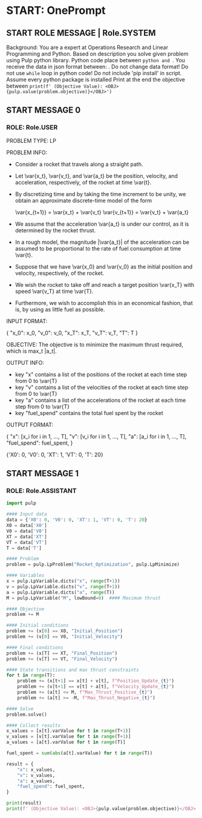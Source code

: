# START: OnePrompt 
## START ROLE MESSAGE | Role.SYSTEM 
Background: You are a expert at Operations Research and Linear Programming and Python. Based on description you solve given problem using Pulp python library. Python code place between ```python and ```. You receive the data in json format between: <DATA></DATA>. Do not change data format! Do not use `while` loop in python code! Do not include 'pip install' in script. Assume every python package is installed Print at the end the objective between <OBJ></OBJ> `print(f' (Objective Value): <OBJ>{pulp.value(problem.objective)}</OBJ>')`  
## START MESSAGE 0 
### ROLE: Role.USER
<DESCRIPTION>
PROBLEM TYPE: LP

PROBLEM INFO: 

- Consider a rocket that travels along a straight path. 
- Let \var{x_t}, \var{v_t}, and \var{a_t} be the position, velocity, and acceleration, respectively, of the rocket at time \var{t}.
- By discretizing time and by taking the time increment to be unity, we obtain an approximate discrete-time model of the form 
    
    \var{x_{t+1}} = \var{x_t} + \var{v_t}
    \var{v_{t+1}} = \var{v_t} + \var{a_t}

- We assume that the acceleration \var{a_t} is under our control, as it is determined by the rocket thrust.
- In a rough model, the magnitude |\var{a_t}| of the accelera­tion can be assumed to be proportional to the rate of fuel consumption at time \var{t}.
- Suppose that we have \var{x_0} and \var{v_0} as the initial position and velocity, respectively, of the rocket.
- We wish the rocket to take off and reach a target position \var{x_T} with speed \var{v_T} at time \var{T}.
- Furthermore, we wish to accomplish this in an economical fashion, that is, by using as little fuel as possible.


INPUT FORMAT: 

{
    "x_0": x_0,
    "v_0": v_0,
    "x_T": x_T,
    "v_T": v_T,
    "T": T
}

OBJECTIVE: The objective is to minimize the maximum thrust required, which is max_t |a_t|. 

OUTPUT INFO:

- key "x" contains a list of the positions of the rocket at each time step from 0 to \var{T}
- key "v" contains a list of the velocities of the rocket at each time step from 0 to \var{T}
- key "a" contains a list of the accelerations of the rocket at each time step from 0 to \var{T}
- key "fuel_spend" contains the total fuel spent by the rocket

OUTPUT FORMAT:

{
    "x": [x_i for i in 1, ..., T],
    "v": [v_i for i in 1, ..., T],
    "a": [a_i for i in 1, ..., T],
    "fuel_spend": fuel_spent,
}


</DESCRIPTION>
<DATA>
{'X0': 0, 'V0': 0, 'XT': 1, 'VT': 0, 'T': 20}</DATA>


## START MESSAGE 1 
### ROLE: Role.ASSISTANT
```python
import pulp

#### Input data
data = {'X0': 0, 'V0': 0, 'XT': 1, 'VT': 0, 'T': 20}
X0 = data['X0']
V0 = data['V0']
XT = data['XT']
VT = data['VT']
T = data['T']

#### Problem
problem = pulp.LpProblem("Rocket_Optimization", pulp.LpMinimize)

#### Variables
x = pulp.LpVariable.dicts("x", range(T+1))
v = pulp.LpVariable.dicts("v", range(T+1))
a = pulp.LpVariable.dicts("a", range(T))
M = pulp.LpVariable("M", lowBound=0)  #### Maximum thrust

#### Objective
problem += M

#### Initial conditions
problem += (x[0] == X0, "Initial_Position")
problem += (v[0] == V0, "Initial_Velocity")

#### Final conditions
problem += (x[T] == XT, "Final_Position")
problem += (v[T] == VT, "Final_Velocity")

#### State transitions and max thrust constraints
for t in range(T):
    problem += (x[t+1] == x[t] + v[t], f"Position_Update_{t}")
    problem += (v[t+1] == v[t] + a[t], f"Velocity_Update_{t}")
    problem += (a[t] <= M, f"Max_Thrust_Positive_{t}")
    problem += (a[t] >= -M, f"Max_Thrust_Negative_{t}")

#### Solve
problem.solve()

#### Collect results
x_values = [x[t].varValue for t in range(T+1)]
v_values = [v[t].varValue for t in range(T+1)]
a_values = [a[t].varValue for t in range(T)]

fuel_spent = sum(abs(a[t].varValue) for t in range(T))

result = {
    "x": x_values,
    "v": v_values,
    "a": a_values,
    "fuel_spend": fuel_spent,
}

print(result)
print(f' (Objective Value): <OBJ>{pulp.value(problem.objective)}</OBJ>')
```


